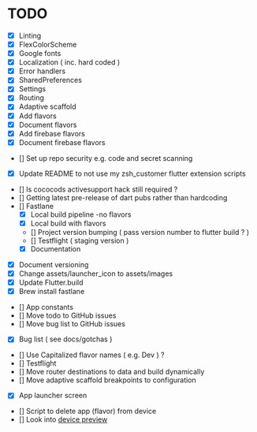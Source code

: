 # TODO

- [x] Linting
- [x] FlexColorScheme
- [x] Google fonts
- [x] Localization ( inc. hard coded )
- [x] Error handlers
- [x] SharedPreferences
- [x] Settings
- [x] Routing
- [x] Adaptive scaffold
- [x] Add flavors
- [x] Document flavors
- [x] Add firebase flavors
- [x] Document firebase flavors
- [] Set up repo security e.g. code and secret scanning
- [x] Update README to not use my zsh_customer flutter extension scripts
- [] Is cococods activesupport hack still required ?
- [] Getting latest pre-release of dart pubs rather than hardcoding
- [] Fastlane
  - [x] Local build pipeline -no flavors
  - [x] Local build with flavors
  - [] Project version bumping ( pass version number to flutter build ? )
  - [] Testflight ( staging version )
  - [x] Documentation
- [x] Document versioning
- [x] Change assets/launcher_icon to assets/images
- [x] Update Flutter.build
- [x] Brew install fastlane
- [] App constants
- [] Move todo to GitHub issues
- [] Move bug list to GitHub issues
- [x] Bug list ( see docs/gotchas )
- [] Use Capitalized flavor names ( e.g. Dev ) ?
- [] Testflight
- [] Move router destinations to data and build dynamically
- [] Move adaptive scaffold breakpoints to configuration
- [x] App launcher screen
- [] Script to delete app (flavor) from device
- [] Look into [device preview](https://pub.dev/packages/device_preview)

